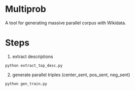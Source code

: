# Multiprob
A tool for generating massive parallel corpus with Wikidata.

# Steps

1. extract descriptions
```
python extract_top_desc.py
```

2. generate parallel triples (center_sent, pos_sent, neg_sent)
```
python gen_train.py
```